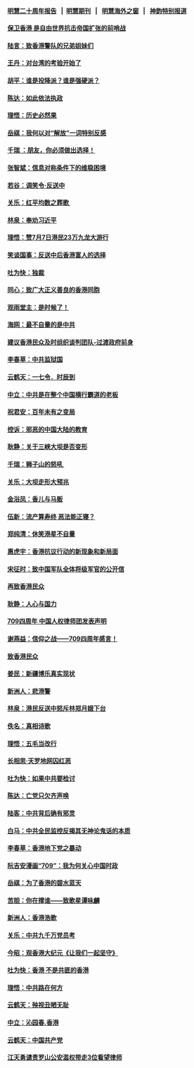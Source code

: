 #### [明慧二十周年报告](https://github.com/gfw-breaker/mh-reports/blob/master/README.md?t=07190205) &nbsp;&nbsp;|&nbsp;&nbsp;[明慧期刊](https://github.com/gfw-breaker/mh-qikan) &nbsp;&nbsp;|&nbsp;&nbsp; [明慧海外之窗](https://github.com/gfw-breaker/mh-news/blob/master/README.md?t=07190205) &nbsp;&nbsp;|&nbsp;&nbsp; [神韵特别报道](https://github.com/gfw-breaker/mh-news/blob/master/shenyun.md?t=07190205) 

#### [保卫香港 是自由世界抗击帝国扩张的前哨战](../pages/nsc993/n11393186.md?t=07190205) 

#### [陆言：致香港警队的兄弟姐妹们](../pages/nsc993/n11392281.md?t=07190205) 

#### [王丹：对台湾的考验开始了](../pages/nsc993/n11391258.md?t=07190205) 

#### [胡平：谁是投降派？谁是强硬派？](../pages/nsc993/n11391224.md?t=07190205) 

#### [陈达：如此依法执政](../pages/nsc993/n11388999.md?t=07190205) 

#### [理悟：历史必然果](../pages/nsc993/n11388741.md?t=07190205) 

#### [岳祺：我何以对“解放”一词特别反感](../pages/nsc993/n11385696.md?t=07190205) 

#### [千瑞 ：朋友，你必须做出选择！](../pages/nsc993/n11384949.md?t=07190205) 

#### [张智斌：信息对称条件下的维稳困境](../pages/nsc993/n11384812.md?t=07190205) 

#### [若谷：调笑令‧反送中](../pages/nsc993/n11383745.md?t=07190205) 

#### [关乐：红平均数之葬歌 ](../pages/nsc993/n11383498.md?t=07190205) 

#### [林泉：奉劝习近平](../pages/nsc993/n11383487.md?t=07190205) 

#### [理悟：赞7月7日港民23万九龙大游行](../pages/nsc993/n11383473.md?t=07190205) 

#### [笑谈国事：反送中后香港富人的选择](../pages/nsc993/n11382020.md?t=07190205) 

#### [吐为快：独裁](../pages/nsc993/n11382755.md?t=07190205) 

#### [同心：致广大正义善良的香港同胞](../pages/nsc993/n11382745.md?t=07190205) 

#### [观雨堂主：是时候了！](../pages/nsc993/n11382737.md?t=07190205) 

#### [海网：最不自量的是中共](../pages/nsc993/n11380440.md?t=07190205) 

#### [建议香港民众及时组织谈判团队-过渡政府前身](../pages/nsc993/n11379909.md?t=07190205) 

#### [李春草：中共监狱国](../pages/nsc993/n11378989.md?t=07190205) 

#### [云鹤天：一七令．时辰到](../pages/nsc993/n11379260.md?t=07190205) 

#### [中立：中共是在整个中国横行霸道的老板](../pages/nsc993/n11378382.md?t=07190205) 

#### [祝君安：百年未有之变局](../pages/nsc993/n11378376.md?t=07190205) 

#### [控诉：邪恶的中国大陆的教育](../pages/nsc993/n11378344.md?t=07190205) 

#### [耿静：关于三峡大坝是否变形](../pages/nsc993/n11375879.md?t=07190205) 

#### [千瑞：狮子山的怒吼 ](../pages/nsc993/n11375644.md?t=07190205) 

#### [关乐：大坝走形大预兆](../pages/nsc993/n11375629.md?t=07190205) 

#### [金浴凤：香儿与马贩](../pages/nsc993/n11375580.md?t=07190205) 

#### [伍新：流产算寿终  恶法能正寝？](../pages/nsc993/n11375581.md?t=07190205) 

#### [郑纯清：休笑港星不自量](../pages/nsc993/n11375555.md?t=07190205) 

#### [惠虎宇：香港抗议行动的新现象和新局面](../pages/nsc993/n11375501.md?t=07190205) 

#### [宋征时：致中国军队全体将级军官的公开信](../pages/nsc993/n11373354.md?t=07190205) 

#### [再致香港民众](../pages/nsc993/n11373870.md?t=07190205) 

#### [耿静：人心与国力](../pages/nsc993/n11373759.md?t=07190205) 

#### [709四周年 中国人权律师团发表声明](../pages/nsc993/n11373565.md?t=07190205) 

#### [谢燕益：信仰之战——709四周年感言！](../pages/nsc993/n11373388.md?t=07190205) 

#### [致香港民众](../pages/nsc993/n11373286.md?t=07190205) 

#### [姜民：新疆博乐真实现状](../pages/nsc993/n11371223.md?t=07190205) 

#### [新洲人：悲港警](../pages/nsc993/n11371174.md?t=07190205) 

#### [林泉：港民反送中怒斥林郑月娥下台](../pages/nsc993/n11370676.md?t=07190205) 

#### [佚名：真相诗歌](../pages/nsc993/n11370666.md?t=07190205) 

#### [理悟：五毛当改行](../pages/nsc993/n11369314.md?t=07190205) 

#### [长相思‧天罗地网囚红恶](../pages/nsc993/n11368444.md?t=07190205) 

#### [吐为快：如果中共要检讨](../pages/nsc993/n11368441.md?t=07190205) 

#### [陈达：亡党只欠齐声唤](../pages/nsc993/n11367838.md?t=07190205) 

#### [陆客：中共背后确有邪灵](../pages/nsc993/n11365263.md?t=07190205) 

#### [白马：中共全民监控反揭其无神论鬼话的本质](../pages/nsc993/n11365236.md?t=07190205) 

#### [李春草：香港地下党之暴动](../pages/nsc993/n11365210.md?t=07190205) 

#### [阮吉安漫画“709”：我为何关心中国时政](../pages/nsc993/n11362127.md?t=07190205) 

#### [岳祺：为了香港的碧水蓝天](../pages/nsc993/n11362627.md?t=07190205) 

#### [苦胆：你在撑谁——致歌星谭咏麟](../pages/nsc993/n11361348.md?t=07190205) 

#### [新洲人：香港浩歌](../pages/nsc993/n11361334.md?t=07190205) 

#### [关乐：中共九千万党员考](../pages/nsc993/n11361304.md?t=07190205) 

#### [今昭：观香港大纪元《让我们一起坚守》](../pages/nsc993/n11361244.md?t=07190205) 

#### [吐为快：香港  不是共匪的香港](../pages/nsc993/n11360918.md?t=07190205) 

#### [理悟：中共路在何方](../pages/nsc993/n11360509.md?t=07190205) 

#### [云鹤天：殃视丑陋无耻](../pages/nsc993/n11358872.md?t=07190205) 

#### [中立：沁园春.香港](../pages/nsc993/n11358843.md?t=07190205) 

#### [云鹤天：中国共产党](../pages/nsc993/n11356465.md?t=07190205) 

#### [江天勇谴责罗山公安滥权带走3位看望律师](../pages/nsc993/n11356042.md?t=07190205) 

